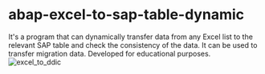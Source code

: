 # abap-excel-to-sap-table-dynamic
It's a program that can dynamically transfer data from any Excel list to the relevant SAP table and check the consistency of the data. It can be used to transfer migration data. Developed for educational purposes. 
![excel_to_ddic](https://github.com/muhammedazman/abap-excel-to-sap-table-dynamic/assets/78376935/91b5d3d6-7e68-40cf-a7eb-6e5d94e22afc)
